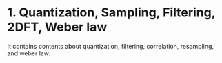 # 1. Quantization, Sampling, Filtering, 2DFT, Weber law
It contains contents about quantization, filtering, correlation, resampling, and weber law.

